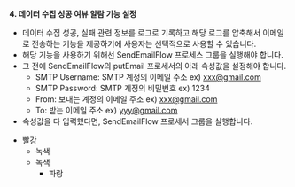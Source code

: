 **4. 데이터 수집 성공 여뷰 알람 기능 설정**
  - 데이터 수집 성공, 실패 관련 정보를 로그로 기록하고 해당 로그를 압축해서 이메일로 전송하는 기능을 제공하기에 사용자는 선택적으로 사용할 수 있습니다.
  - 해당 기능을 사용하기 위해선 SendEmailFlow 프로세스 그룹을 실행해야 합니다.
  - 그 전에 SendEmailFlow의 putEmail 프로세서의 아래 속성값을 설정해야 합니다.
    * SMTP Username: SMTP 계정의 이메일 주소 ex) xxx@gmail.com
    * SMTP Password: SMTP 계정의 비밀번호 ex) 1234
    * From: 보내는 계정의 이메일 주소 ex) xxx@gmail.com
    * To: 받는 이메일 주소 ex) yyy@gmail.com
  - 속성값을 다 입력했다면, SendEmailFlow 프로세서 그룹을 실행합니다.

* 빨강
  * 녹색
  * 녹색
    * 파랑
